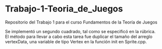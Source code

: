 # Trabajo-1-Teoria_de_Juegos
Repositorio del Trabajo 1 para el curso Fundamentos de la Teoría de Juegos

Se implementó un segundo cuadrado, tal como se especificó en la rúbrica.
El método para llevar a cabo esta tarea fue duplicar el tamaño del arreglo vertexData, una variable de tipo Vertex en la función init en Sprite.cpp.